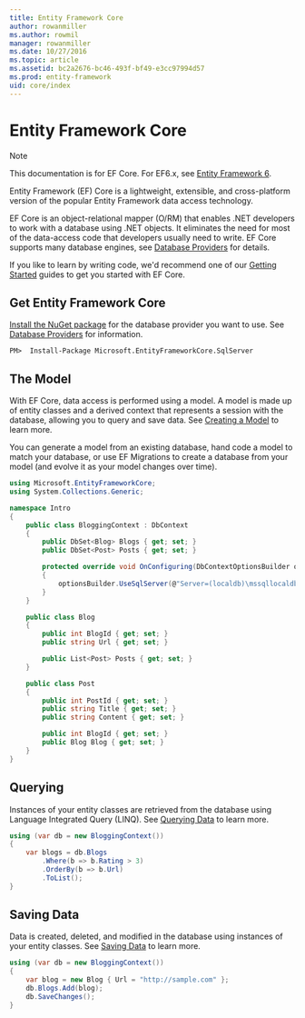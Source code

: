 ```yaml
---
title: Entity Framework Core
author: rowanmiller
ms.author: rowmil
manager: rowanmiller
ms.date: 10/27/2016
ms.topic: article
ms.assetid: bc2a2676-bc46-493f-bf49-e3cc97994d57
ms.prod: entity-framework
uid: core/index
---
```


# Entity Framework Core

> [!NOTE]
> This documentation is for EF Core. For EF6.x, see [Entity Framework 6](../ef6/index.md).

Entity Framework (EF) Core is a lightweight, extensible, and cross-platform version of the popular Entity Framework data access technology.

EF Core is an object-relational mapper (O/RM) that enables .NET developers to work with a database using .NET objects. It eliminates the need for most of the data-access code that developers usually need to write. EF Core supports many database engines, see [Database Providers](providers/index.md) for details.

If you like to learn by writing code, we'd recommend one of our [Getting Started](get-started/index.md) guides to get you started with EF Core.

## Get Entity Framework Core

[Install the NuGet package](https://docs.nuget.org/ndocs/quickstart/use-a-package) for the database provider you want to use. See [Database Providers](providers/index.md) for information.

<!-- literal_block"ids  "dupnames  "names  "xml:space": "preserve", : "csharp",", "classes  "linenos": false, "backrefs  highlight_args} -->
````text
PM>  Install-Package Microsoft.EntityFrameworkCore.SqlServer
````

## The Model

With EF Core, data access is performed using a model. A model is made up of entity classes and a derived context that represents a session with the database, allowing you to query and save data. See [Creating a Model](modeling/index.md) to learn more.

You can generate a model from an existing database, hand code a model to match your database, or use EF Migrations to create a database from your model (and evolve it as your model changes over time).

<!-- literal_block"ids  "dupnames  "names  "xml:space": "preserve", : "csharp", "classes  "linenos": true, "backrefs  highlight_args} -->
````csharp
using Microsoft.EntityFrameworkCore;
using System.Collections.Generic;

namespace Intro
{
    public class BloggingContext : DbContext
    {
        public DbSet<Blog> Blogs { get; set; }
        public DbSet<Post> Posts { get; set; }

        protected override void OnConfiguring(DbContextOptionsBuilder optionsBuilder)
        {
            optionsBuilder.UseSqlServer(@"Server=(localdb)\mssqllocaldb;Database=MyDatabase;Trusted_Connection=True;");
        }
    }

    public class Blog
    {
        public int BlogId { get; set; }
        public string Url { get; set; }

        public List<Post> Posts { get; set; }
    }

    public class Post
    {
        public int PostId { get; set; }
        public string Title { get; set; }
        public string Content { get; set; }

        public int BlogId { get; set; }
        public Blog Blog { get; set; }
    }
}
````

## Querying

Instances of your entity classes are retrieved from the database using Language Integrated Query (LINQ). See [Querying Data](querying/index.md) to learn more.

<!-- literal_block"ids  "dupnames  "names  "xml:space": "preserve", : "csharp", "classes  "linenos": true, "backrefs  highlight_args} -->
````csharp
using (var db = new BloggingContext())
{
    var blogs = db.Blogs
        .Where(b => b.Rating > 3)
        .OrderBy(b => b.Url)
        .ToList();
}
````

## Saving Data

Data is created, deleted, and modified in the database using instances of your entity classes. See [Saving Data](saving/index.md) to learn more.

<!-- literal_block"ids  "dupnames  "names  "xml:space": "preserve", : "csharp", "classes  "linenos": true, "backrefs  highlight_args} -->
````csharp
using (var db = new BloggingContext())
{
    var blog = new Blog { Url = "http://sample.com" };
    db.Blogs.Add(blog);
    db.SaveChanges();
}
````
